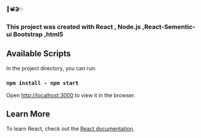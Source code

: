 🎥📽🎬✨
### This project was created with React , Node.js ,React-Sementic-ui Bootstrap ,html5

## Available Scripts

In the project directory, you can run:

### `npm install - npm start`
Open [http://localhost:3000](http://localhost:3000) to view it in the browser.

## Learn More

To learn React, check out the [React documentation](https://reactjs.org/).
